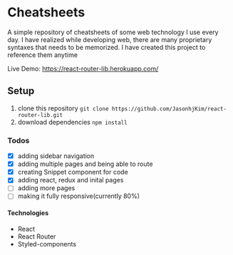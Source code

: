 # Cheatsheets
A simple repository of cheatsheets of some web technology I use every day. I have realized while developing web, there are many proprietary syntaxes that needs to be memorized. I have created this project to reference them anytime

Live Demo: https://react-router-lib.herokuapp.com/

## Setup
1. clone this repository ```git clone https://github.com/JasonhjKim/react-router-lib.git ```
2. download dependencies ```npm install```

### Todos
- [x] adding sidebar navigation 
- [x] adding multiple pages and being able to route
- [x] creating Snippet component for code
- [x] adding react, redux and inital pages
- [ ] adding more pages
- [ ] making it fully responsive(currently 80%)

#### Technologies
- React
- React Router
- Styled-components
